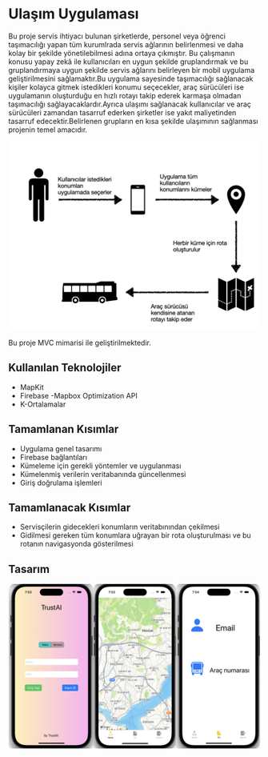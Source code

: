 # Ulaşım Uygulaması

Bu proje servis ihtiyacı bulunan şirketlerde, personel veya öğrenci taşımacılığı yapan tüm kurumlrada servis ağlarının belirlenmesi ve daha kolay bir şekilde yönetilebilmesi adına ortaya çıkmıştır. Bu çalışmanın konusu yapay zekâ ile kullanıcıları en uygun şekilde gruplandırmak ve bu gruplandırmaya uygun şekilde servis ağlarını belirleyen bir mobil uygulama geliştirilmesini sağlamaktır.Bu uygulama sayesinde taşımacılığı sağlanacak kişiler kolayca gitmek istedikleri konumu seçecekler, araç sürücüleri ise uygulamanın oluşturduğu en hızlı rotayı takip ederek karmaşa olmadan taşımacılığı sağlayacaklardır.Ayrıca ulaşımı sağlanacak kullanıcılar ve araç sürücüleri zamandan tasarruf ederken şirketler ise yakıt maliyetinden tasarruf edecektir.Belirlenen grupların en kısa şekilde ulaşımının sağlanması projenin temel amacıdır.



![şema](https://github.com/kadirdundar/bitirmeProjesi/blob/main/resimtekno/resimtekno.001.jpeg)

Bu proje MVC mimarisi ile geliştirilmektedir.


## Kullanılan Teknolojiler
- MapKit
- Firebase
-Mapbox Optimization API
- K-Ortalamalar


## Tamamlanan Kısımlar
- Uygulama genel tasarımı
- Firebase bağlantıları
- Kümeleme için gerekli yöntemler ve uygulanması
- Kümelenmiş verilerin veritabanında güncellenmesi
- Giriş doğrulama işlemleri

## Tamamlanacak Kısımlar

- Servisçilerin gidecekleri konumların veritabınından çekilmesi
- Gidilmesi gereken tüm konumlara uğrayan bir rota oluşturulması ve bu rotanın navigasyonda gösterilmesi


## Tasarım
![şema](https://github.com/kadirdundar/bitirmeProjesi/blob/main/resimtekno/Ekran%20Resmi%202023-03-18%2019.57.08.png)

